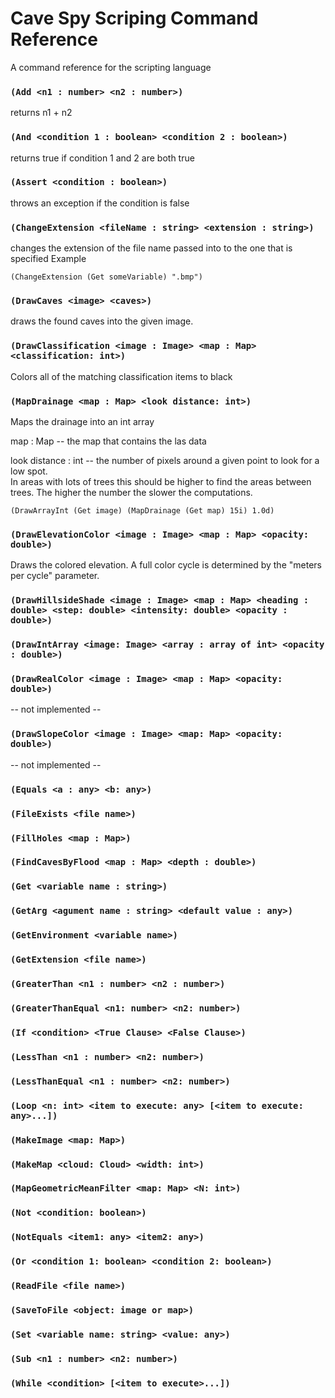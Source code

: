 Cave Spy Scriping Command Reference
====================================

A command reference for the scripting language

### `(Add <n1 : number> <n2 : number>)`

returns n1 + n2


### `(And <condition 1 : boolean> <condition 2 : boolean>)`

returns true if condition 1 and 2 are both true


### `(Assert <condition : boolean>)`

throws an exception if the condition is false


### `(ChangeExtension <fileName : string> <extension : string>)`

changes the extension of the file name passed into to the one that is specified
Example

```
(ChangeExtension (Get someVariable) ".bmp")
```


### `(DrawCaves <image> <caves>)`

draws the found caves into the given image.


### `(DrawClassification <image : Image> <map : Map> <classification: int>)`

Colors all of the matching classification items to black


### `(MapDrainage <map : Map> <look distance: int>)`

Maps the drainage into an int array

map : Map -- the map that contains the las data

look distance : int -- the number of pixels around a given point to look for a low spot.  
In areas with lots of trees this should be higher to find the areas between trees.  The higher the 
number the slower the computations.

```
(DrawArrayInt (Get image) (MapDrainage (Get map) 15i) 1.0d)
```


### `(DrawElevationColor <image : Image> <map : Map> <opacity: double>)`

Draws the colored elevation.  A full color cycle is determined by the "meters per cycle" parameter.


### `(DrawHillsideShade <image : Image> <map : Map> <heading : double> <step: double> <intensity: double> <opacity : double>)`


### `(DrawIntArray <image: Image> <array : array of int> <opacity : double>)`


### `(DrawRealColor <image : Image> <map : Map> <opacity: double>)`

-- not implemented --


### `(DrawSlopeColor <image : Image> <map: Map> <opacity: double>)`

-- not implemented --


### `(Equals <a : any> <b: any>)`


### `(FileExists <file name>)`


### `(FillHoles <map : Map>)`


### `(FindCavesByFlood <map : Map> <depth : double>)`


### `(Get <variable name : string>)`


### `(GetArg <agument name : string> <default value : any>)`


### `(GetEnvironment <variable name>)`


### `(GetExtension <file name>)`


### `(GreaterThan <n1 : number> <n2 : number>)`


### `(GreaterThanEqual <n1: number> <n2: number>)`


### `(If <condition> <True Clause> <False Clause>)`


### `(LessThan <n1 : number> <n2: number>)`


###  `(LessThanEqual <n1 : number> <n2: number>)`


### `(Loop <n: int> <item to execute: any> [<item to execute: any>...])`


### `(MakeImage <map: Map>)`


### `(MakeMap <cloud: Cloud> <width: int>)`


### `(MapGeometricMeanFilter <map: Map> <N: int>)`


### `(Not <condition: boolean>)`


### `(NotEquals <item1: any> <item2: any>)`


### `(Or <condition 1: boolean> <condition 2: boolean>)`


### `(ReadFile <file name>)`


### `(SaveToFile <object: image or map>)`


### `(Set <variable name: string> <value: any>)`


### `(Sub <n1 : number> <n2: number>)`


### `(While <condition> [<item to execute>...])`


